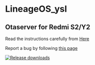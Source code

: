 # LineageOS_ysl

## Otaserver for Redmi S2/Y2 ##
Read the instructions carefully from [Here](https://itsvixano.gitlab.io/lineageos_flashing/)

Report a bug by following [this page](https://guide.itsvixano.me/troubleshooting/)

[![Release downloads](https://img.shields.io/github/downloads/ItsVixano-releases/LineageOS_ysl/total.svg)](https://github.com/ItsVixano-releases/LineageOS_ysl/releases/)
